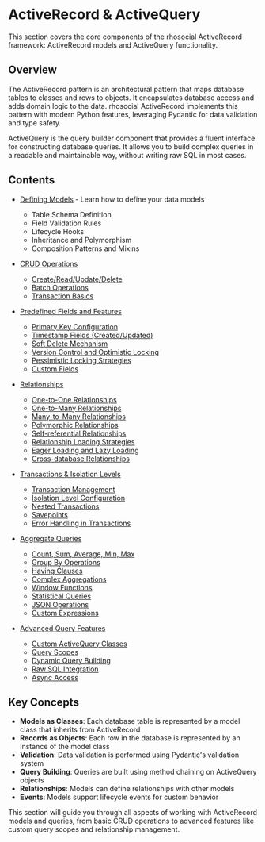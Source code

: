 # ActiveRecord & ActiveQuery

This section covers the core components of the rhosocial ActiveRecord framework: ActiveRecord models and ActiveQuery functionality.

## Overview

The ActiveRecord pattern is an architectural pattern that maps database tables to classes and rows to objects. It encapsulates database access and adds domain logic to the data. rhosocial ActiveRecord implements this pattern with modern Python features, leveraging Pydantic for data validation and type safety.

ActiveQuery is the query builder component that provides a fluent interface for constructing database queries. It allows you to build complex queries in a readable and maintainable way, without writing raw SQL in most cases.

## Contents

- [Defining Models](3.1.defining_models/README.md) - Learn how to define your data models
  - Table Schema Definition
  - Field Validation Rules
  - Lifecycle Hooks
  - Inheritance and Polymorphism
  - Composition Patterns and Mixins

- [CRUD Operations](3.2.crud_operations/README.md)
  - [Create/Read/Update/Delete](3.2.crud_operations/create_read_update_delete.md)
  - [Batch Operations](3.2.crud_operations/batch_operations.md)
  - [Transaction Basics](3.2.crud_operations/transaction_basics.md)

- [Predefined Fields and Features](3.3.predefined_fields_and_features/README.md)
  - [Primary Key Configuration](3.3.predefined_fields_and_features/primary_key_configuration.md)
  - [Timestamp Fields (Created/Updated)](3.3.predefined_fields_and_features/timestamp_fields.md)
  - [Soft Delete Mechanism](3.3.predefined_fields_and_features/soft_delete_mechanism.md)
  - [Version Control and Optimistic Locking](3.3.predefined_fields_and_features/version_control_and_optimistic_locking.md)
  - [Pessimistic Locking Strategies](3.3.predefined_fields_and_features/pessimistic_locking_strategies.md)
  - [Custom Fields](3.3.predefined_fields_and_features/custom_fields.md)

- [Relationships](3.4.relationships/README.md)
  - [One-to-One Relationships](3.4.relationships/one_to_one_relationships.md)
  - [One-to-Many Relationships](3.4.relationships/one_to_many_relationships.md)
  - [Many-to-Many Relationships](3.4.relationships/many_to_many_relationships.md)
  - [Polymorphic Relationships](3.4.relationships/polymorphic_relationships.md)
  - [Self-referential Relationships](3.4.relationships/self_referential_relationships.md)
  - [Relationship Loading Strategies](3.4.relationships/relationship_loading_strategies.md)
  - [Eager Loading and Lazy Loading](3.4.relationships/eager_and_lazy_loading.md)
  - [Cross-database Relationships](3.4.relationships/cross_database_relationships.md)

- [Transactions & Isolation Levels](3.5.transactions_and_isolation_levels/README.md)
  - [Transaction Management](3.5.transactions_and_isolation_levels/transaction_management.md)
  - [Isolation Level Configuration](3.5.transactions_and_isolation_levels/isolation_level_configuration.md)
  - [Nested Transactions](3.5.transactions_and_isolation_levels/nested_transactions.md)
  - [Savepoints](3.5.transactions_and_isolation_levels/savepoints.md)
  - [Error Handling in Transactions](3.5.transactions_and_isolation_levels/error_handling_in_transactions.md)

- [Aggregate Queries](3.6.aggregate_queries/README.md)
  - [Count, Sum, Average, Min, Max](3.6.aggregate_queries/basic_aggregate_functions.md)
  - [Group By Operations](3.6.aggregate_queries/group_by_operations.md)
  - [Having Clauses](3.6.aggregate_queries/having_clauses.md)
  - [Complex Aggregations](3.6.aggregate_queries/complex_aggregations.md)
  - [Window Functions](3.6.aggregate_queries/window_functions.md)
  - [Statistical Queries](3.6.aggregate_queries/statistical_queries.md)
  - [JSON Operations](3.6.aggregate_queries/json_operations.md)
  - [Custom Expressions](3.6.aggregate_queries/custom_expressions.md)

- [Advanced Query Features](3.7.advanced_query_features/README.md)
  - [Custom ActiveQuery Classes](3.7.advanced_query_features/custom_activequery_classes.md)
  - [Query Scopes](3.7.advanced_query_features/query_scopes.md)
  - [Dynamic Query Building](3.7.advanced_query_features/dynamic_query_building.md)
  - [Raw SQL Integration](3.7.advanced_query_features/raw_sql_integration.md)
  - [Async Access](3.7.advanced_query_features/async_access.md)

## Key Concepts

- **Models as Classes**: Each database table is represented by a model class that inherits from ActiveRecord
- **Records as Objects**: Each row in the database is represented by an instance of the model class
- **Validation**: Data validation is performed using Pydantic's validation system
- **Query Building**: Queries are built using method chaining on ActiveQuery objects
- **Relationships**: Models can define relationships with other models
- **Events**: Models support lifecycle events for custom behavior

This section will guide you through all aspects of working with ActiveRecord models and queries, from basic CRUD operations to advanced features like custom query scopes and relationship management.